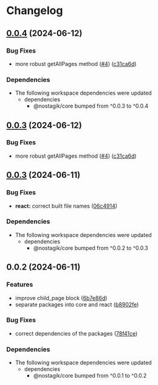 # Changelog

## [0.0.4](https://github.com/fillmember/nostagik/compare/react-v0.0.3...react-v0.0.4) (2024-06-12)


### Bug Fixes

* more robust getAllPages method ([#4](https://github.com/fillmember/nostagik/issues/4)) ([c31ca6d](https://github.com/fillmember/nostagik/commit/c31ca6d4e75670b2164e51dcd1e6f11aad2810bb))


### Dependencies

* The following workspace dependencies were updated
  * dependencies
    * @nostagik/core bumped from ^0.0.3 to ^0.0.4

## [0.0.3](https://github.com/fillmember/nostagik/compare/react-v0.0.3...react-v0.0.3) (2024-06-12)


### Bug Fixes

* more robust getAllPages method ([#4](https://github.com/fillmember/nostagik/issues/4)) ([c31ca6d](https://github.com/fillmember/nostagik/commit/c31ca6d4e75670b2164e51dcd1e6f11aad2810bb))

## [0.0.3](https://github.com/fillmember/nostagik/compare/react-v0.0.2...react-v0.0.3) (2024-06-11)


### Bug Fixes

* **react:** correct built file names ([06c4914](https://github.com/fillmember/nostagik/commit/06c4914df00f24e671c1e571afead9d9be96ee11))


### Dependencies

* The following workspace dependencies were updated
  * dependencies
    * @nostagik/core bumped from ^0.0.2 to ^0.0.3

## 0.0.2 (2024-06-11)


### Features

* improve child_page block ([6b7e86d](https://github.com/fillmember/nostagik/commit/6b7e86df6b950bc55ef728fea8b6298453bf580e))
* separate packages into core and react ([b8902fe](https://github.com/fillmember/nostagik/commit/b8902fee1c1ed3c183e4f55c928e8d17f740d9b3))


### Bug Fixes

* correct dependencies of the packages ([78f41ce](https://github.com/fillmember/nostagik/commit/78f41ced4f6a6451a32e4b6eab216ec7266f648b))


### Dependencies

* The following workspace dependencies were updated
  * dependencies
    * @nostagik/core bumped from ^0.0.1 to ^0.0.2
